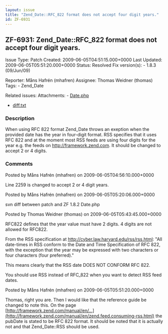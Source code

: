 ```yaml
---
layout: issue
title: "Zend_Date::RFC_822 format does not accept four digit years."
id: ZF-6931
---
```


ZF-6931: Zend\_Date::RFC\_822 format does not accept four digit years.
----------------------------------------------------------------------

 Issue Type: Patch Created: 2009-06-05T04:51:15.000+0000 Last Updated: 2009-06-05T05:51:20.000+0000 Status: Resolved Fix version(s): - 1.8.3 (09/Jun/09)
 
 Reporter:  Måns Hafrén (mhafren)  Assignee:  Thomas Weidner (thomas)  Tags: - Zend\_Date
 
 Related issues: 
 Attachments: - [Date.php](/issues/secure/attachment/11983/Date.php)
- [diff.txt](/issues/secure/attachment/11984/diff.txt)
 
### Description

When using RFC 822 format Zend\_Date throws an exeption when the provided date has the year in four-digit format. RSS specifies that it uses RFC 822 and at the moment most RSS feeds are using four digits for the year e.g. the feeds on <http://framework.zend.com>. It should be changed to accept 2 or 4 digits.

 

 

### Comments

Posted by Måns Hafrén (mhafren) on 2009-06-05T04:56:10.000+0000

Line 2259 is changed to accept 2 or 4 digit years.

 

 

Posted by Måns Hafrén (mhafren) on 2009-06-05T05:20:06.000+0000

svn diff between patch and ZF 1.8.2 Date.php

 

 

Posted by Thomas Weidner (thomas) on 2009-06-05T05:43:45.000+0000

RFC822 defines that the year value must have 2 digits. 4 digits are not allowed for RFC822.

From the RSS specification at <http://cyber.law.harvard.edu/rss/rss.html>: "All date-times in RSS conform to the Date and Time Specification of RFC 822, with the exception that the year may be expressed with two characters or four characters (four preferred)."

This means clearly that the RSS date DOES NOT CONFORM RFC 822.

You should use RSS instead of RFC\_822 when you want to detect RSS feed dates.

 

 

Posted by Måns Hafrén (mhafren) on 2009-06-05T05:51:20.000+0000

Thomas, right you are. Then I would like that the reference guide be changed to note this. On the page [http://framework.zend.com/manual/en/…](http://framework.zend.com/manual/en/zend.feed.consuming-rss.html) the pubDate is stated to be RFC 822 format. It should be noted that it is actually not and that Zend\_Date::RSS should be used.

 

 